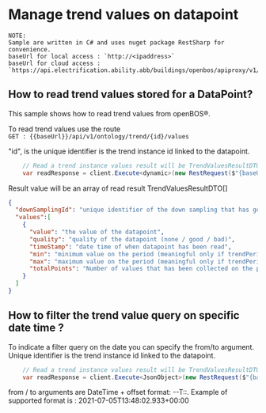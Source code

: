 # Manage trend values on datapoint

```
NOTE:
Sample are written in C# and uses nuget package RestSharp for convenience.
baseUrl for local access : `http://<ipaddress>`
baseUrl for cloud access : `https://api.electrification.ability.abb/buildings/openbos/apiproxy/v1/gateway/<edgeid>`
```

## How to read trend values stored for a DataPoint?

This sample shows how to read trend values from openBOS&reg;.

To read trend values use the route<br/>
`GET : {{baseUrl}}/api/v1/ontology/trend/{id}/values`

"id", is the unique identifier is the trend instance id linked to the datapoint.

```csharp
    // Read a trend instance values result will be TrendValuesResultDTO
    var readResponse = client.Execute<dynamic>(new RestRequest($"{baseUrl}/api/v1/ontology/trend/{id}/values?trendPeriodType=RealTime")).Data;
```

Result value will be an array of read result TrendValuesResultDTO[]
```json
{ 
  "downSamplingId": "unique identifier of the down sampling that has generated the values",
  "values":[
    {
      "value": "the value of the datapoint",
      "quality": "quality of the datapoint (none / good / bad)",
      "timeStamp": "date time of when datapoint has been read",
      "min": "minimum value on the period (meaningful only if trendPeriodType <> RealTime)",
      "max": "maximum value on the period (meaningful only if trendPeriodType <> RealTime)",
      "totalPoints": "Number of values that has been collected on the period (meaningful only if trendPeriodType <> RealTime)"
    }
  ]
}
```

## How to filter the trend value query on specific date time ?
To indicate a filter query on the date you can specify the from/to argument.
Unique identifier is the trend instance id linked to the datapoint.

```csharp
    // Read a trend instance values result will be TrendValuesResultDTO
    var readResponse = client.Execute<JsonObject>(new RestRequest($"{baseUrl}/trend/{id}/values?trendPeriodType=RealTime&from=2021-07-05T13%3A48%3A02.933%2B00%3A00&to=2021-07-05T14%3A08%3A02.933%2B00%3A00")).Data;
```

from / to arguments are DateTime + offset format: <year>-<month>-<day>T<hour>:<minute>:<second>.<msec><timezone>
Example of supported format is : 2021-07-05T13:48:02.933+00:00
